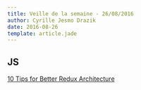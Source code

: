 ```yaml
---
title: Veille de la semaine - 26/08/2016
author: Cyrille Jesmo Drazik
date: 2016-08-26
template: article.jade
---
```


## JS

[10 Tips for Better Redux Architecture](https://medium.com/javascript-scene/10-tips-for-better-redux-architecture-69250425af44#.23gb5wk1l)
